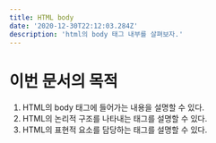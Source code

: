 ```yaml
---
title: HTML body
date: '2020-12-30T22:12:03.284Z'
description: 'html의 body 태그 내부를 살펴보자.'
---
```

# 이번 문서의 목적
1. HTML의 body 태그에 들어가는 내용을 설명할 수 있다.
1. HTML의 논리적 구조를 나타내는 태그를 설명할 수 있다.
1. HTML의 표현적 요소를 담당하는 태그를 설명할 수 있다.